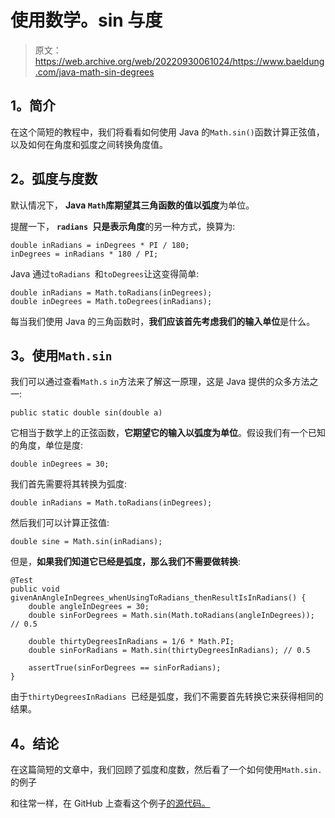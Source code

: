# 使用数学。sin 与度

> 原文：<https://web.archive.org/web/20220930061024/https://www.baeldung.com/java-math-sin-degrees>

## 1。简介

在这个简短的教程中，我们将看看如何使用 Java 的`Math.sin()`函数计算正弦值，以及如何在角度和弧度之间转换角度值。

## 2。弧度与度数

默认情况下， **Java `Math`库期望其三角函数的值以弧度**为单位。

提醒一下， **`radians `只是表示角度**的另一种方式，换算为:

```
double inRadians = inDegrees * PI / 180;
inDegrees = inRadians * 180 / PI;
```

Java 通过`toRadians `和`toDegrees`让这变得简单:

```
double inRadians = Math.toRadians(inDegrees);
double inDegrees = Math.toDegrees(inRadians);
```

每当我们使用 Java 的三角函数时，**我们应该首先考虑我们的输入单位**是什么。

## 3。使用`Math.sin`

我们可以通过查看`Math.s` `in`方法来了解这一原理，这是 Java 提供的众多方法之一:

```
public static double sin(double a)
```

它相当于数学上的正弦函数，**它期望它的输入以弧度为单位**。假设我们有一个已知的角度，单位是度:

```
double inDegrees = 30;
```

我们首先需要将其转换为弧度:

```
double inRadians = Math.toRadians(inDegrees);
```

然后我们可以计算正弦值:

```
double sine = Math.sin(inRadians);
```

但是，**如果我们知道它已经是弧度，那么我们不需要做转换**:

```
@Test
public void givenAnAngleInDegrees_whenUsingToRadians_thenResultIsInRadians() {
    double angleInDegrees = 30;
    double sinForDegrees = Math.sin(Math.toRadians(angleInDegrees)); // 0.5

    double thirtyDegreesInRadians = 1/6 * Math.PI;
    double sinForRadians = Math.sin(thirtyDegreesInRadians); // 0.5

    assertTrue(sinForDegrees == sinForRadians);
}
```

由于`thirtyDegreesInRadians `已经是弧度，我们不需要首先转换它来获得相同的结果。

## 4。结论

在这篇简短的文章中，我们回顾了弧度和度数，然后看了一个如何使用`Math.sin.`的例子

和往常一样，在 GitHub 上查看这个例子[的源代码。](https://web.archive.org/web/20221129012602/https://github.com/eugenp/tutorials/tree/master/core-java-modules/core-java-numbers)